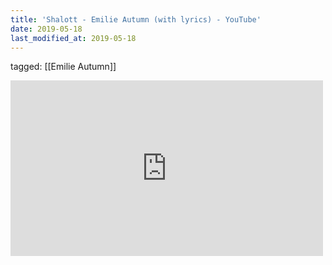 ```yaml
---
title: 'Shalott - Emilie Autumn (with lyrics) - YouTube'
date: 2019-05-18
last_modified_at: 2019-05-18
---
```

tagged: [[Emilie Autumn]]
<iframe allow="accelerometer; autoplay; clipboard-write; encrypted-media; gyroscope; picture-in-picture" allowfullscreen="" frameborder="0" height="281" id="youtube_iframe" src="https://www.youtube.com/embed/2WcopLM6xpE?feature=oembed&amp;enablejsapi=1&amp;origin=https://safe.txmblr.com&amp;wmode=opaque" width="500"></iframe>